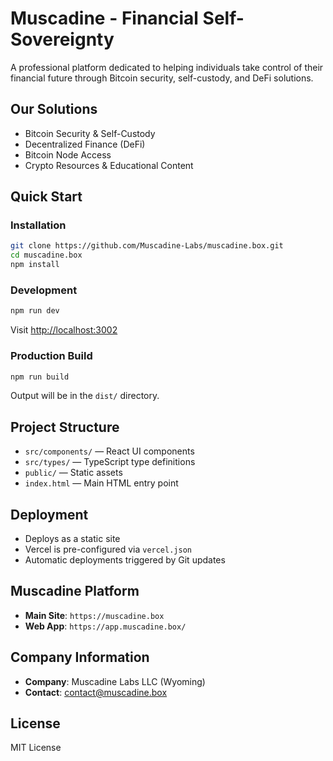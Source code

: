 # Muscadine - Financial Self-Sovereignty

A professional platform dedicated to helping individuals take control of their financial future through Bitcoin security, self-custody, and DeFi solutions.

## Our Solutions

- Bitcoin Security & Self-Custody
- Decentralized Finance (DeFi) 
- Bitcoin Node Access
- Crypto Resources & Educational Content

## Quick Start

### Installation

```bash
git clone https://github.com/Muscadine-Labs/muscadine.box.git
cd muscadine.box
npm install
```

### Development

```bash
npm run dev
```

Visit [http://localhost:3002](http://localhost:3002)

### Production Build

```bash
npm run build
```

Output will be in the `dist/` directory.

## Project Structure

- `src/components/` — React UI components
- `src/types/` — TypeScript type definitions
- `public/` — Static assets
- `index.html` — Main HTML entry point

## Deployment

- Deploys as a static site
- Vercel is pre-configured via `vercel.json`
- Automatic deployments triggered by Git updates

## Muscadine Platform

- **Main Site**: `https://muscadine.box`
- **Web App**: `https://app.muscadine.box/`

## Company Information

- **Company**: Muscadine Labs LLC (Wyoming)
- **Contact**: contact@muscadine.box

## License

MIT License
